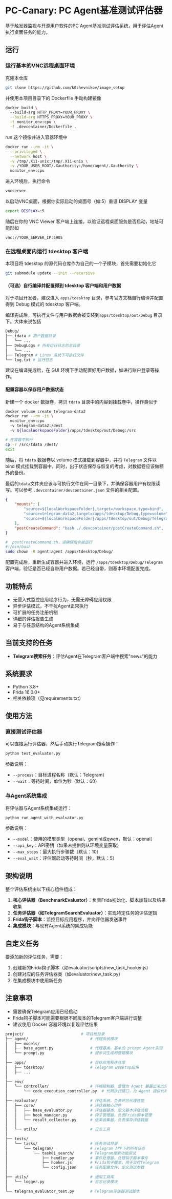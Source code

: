 # PC-Canary: PC Agent基准测试评估器

基于触发器监视与开源用户软件的PC Agent基准测试评估系统，用于评估Agent执行桌面任务的能力。

## 运行
### 运行基本的VNC远程桌面环境
克隆本仓库
```bash
git clone https://github.com/k0zhevnikov/image_setup
```
并使用本项目目录下的 Dockerfile 手动构建镜像
```bash
docker build \ 
  --build-arg HTTP_PROXY=YOUR_PROXY \
  --build-arg HTTPS_PROXY=YOUR_PROXY \
  -t monitor_env:cpu \
  -f .devcontainer/Dockerfile .
```
run 这个镜像并进入容器环境中
```bash
docker run --rm -it \
  --privileged \
  --network host \
  -v /tmp/.X11-unix:/tmp/.X11-unix \
  -v /YOUR_USER_ROOT/.Xauthority:/home/agent/.Xauthority \
  monitor_env:cpu                         
```
进入环境后，执行命令
```bash
vncserver 
```
以启动VNC桌面，根据你实际启动的桌面号（如:5）重设 DISPLAY 变量
```bash
export DISPLAY=:5
```
随后在你的 VNC Viewer 客户端上连接，以验证远程桌面服务是否启动，地址可能形如
```
vnc://YOUR_SERVER_IP:5905
```
### 在远程桌面内运行 tdesktop 客户端
本项目将 tdesktop 的源代码仓库作为自己的一个子模块，首先需要初始化它
```bash
git submodule update --init --recursive
```
#### （可选）自行编译并配置得到 tdesktop 客户端和用户数据
对于项目开发者，建议进入 `apps/tdesktop` 目录，参考官方文档自行编译并配置得到 Debug 模式的 tdesktop 客户端。

编译完成后，可执行文件与用户数据会被安装到`apps/tdesktop/out/Debug` 目录下。大体来说包括
```bash
Debug/
├── tdata # 用户数据目录
│   └── ...
├── DebugLogs # 所有运行日志的总目录
│   └── ...
├── Telegram # Linux 系统下可执行文件
└── log.txt # 运行日志
```
建议在编译完成后，在 GUI 环境下手动配置好用户数据，如进行账户登录等操作。
#### 配置容器以保存用户数据状态
新建一个 docker 数据卷，拷贝 `tdata` 目录中的内容到挂载卷中，操作类似于
```bash
docker volume create telegram-data2
docker run --rm -it \
  monitor_env:cpu
  -v telegram-data2:/dest
  -v ${localWorkspaceFolder}/apps/tdesktop/out/Debug:/src
```
```bash
# 在容器中执行
cp -r /src/tdata /dest/
exit
```

随后，将 `tdata` 数据卷以 volume 模式挂载到容器中，并将 `Telegram` 文件以 bind 模式挂载到容器中。同时，出于状态保存与恢复的考虑，对数据卷应该做额外的备份。

最后的`tdata`文件夹应该与可执行文件在同一目录下，并确保容器用户有权限读写。可以参考 `.devcontainer/devcontainer.json` 文件的相关配置。
```json
{
    "mounts": [
        "source=${localWorkspaceFolder},target=/workspace,type=bind",
        "source=telegram-data2,target=/apps/tdesktop/Debug,type=volume",
        "source=${localWorkspaceFolder}/apps/tdesktop/out/Debug/Telegram,target=/apps/tdesktop/Debug/Telegram,type=bind"
    ],
    "postCreateCommand": "bash ./.devcontainer/postCreateCommand.sh",
}
```
```bash
#  postCreateCommand.sh，请确保指令被运行
#!/bin/bash
sudo chown -R agent:agent /apps/tdesktop/Debug/
```
配置完成后，重新生成容器并进入环境，运行 `/apps/tdesktop/Debug/Telegram` 客户端，验证是否已经自带用户数据。若已经自带，则基本环境配置完成。

## 功能特点

- 无侵入式监控应用程序行为，无需无障碍应用权限
- 异步评估模式，不干扰Agent正常执行
- 可扩展的任务注册机制
- 详细的评估报告生成
- 易于与任意结构的Agent系统集成

## 当前支持的任务

- **Telegram搜索任务**：评估Agent在Telegram客户端中搜索"news"的能力

## 系统要求

- Python 3.8+
- Frida 16.0.0+
- 相关依赖项（见requirements.txt）

## 使用方法

### 直接测试评估器

可以直接运行评估器，然后手动执行Telegram搜索操作：

```bash
python test_evaluator.py
```

参数说明：
- `--process`：目标进程名称（默认：Telegram）
- `--wait`：等待时间，单位为秒（默认：60）

### 与Agent系统集成

将评估器与Agent系统集成运行：

```bash
python run_agent_with_evaluator.py
```

参数说明：
- `--model`：使用的模型类型（openai、gemini或qwen，默认：openai）
- `--api_key`：API密钥（如果未提供则从环境变量获取）
- `--max_steps`：最大执行步骤数（默认：10）
- `--eval_wait`：评估器启动等待时间（秒，默认：5）

## 架构说明

整个评估系统由以下核心组件组成：

1. **核心评估器（BenchmarkEvaluator）**：负责Frida初始化、脚本加载以及结果收集
2. **任务评估器（如TelegramSearchEvaluator）**：实现特定任务的评估逻辑
3. **Frida钩子脚本**：监控目标应用程序，并向评估器发送事件
4. **集成模块**：与现有Agent系统的集成功能

## 自定义任务

要添加新的评估任务，需要：

1. 创建新的Frida钩子脚本（如evaluator/scripts/new_task_hooker.js）
2. 创建对应的任务评估器类（如evaluator/new_task.py）
3. 在集成模块中使用新任务

## 注意事项

- 需要确保Telegram应用已经启动
- Frida钩子脚本可能需要根据不同版本的Telegram客户端进行调整
- 建议使用 Docker 容器环境以复现评估结果

```bash
project/                         # 项目根目录
├── agent/                           # 代理系统模块
│   ├── models/                      
│   ├── base_agent.py                # 代理基类，基本的 prompt Agent实现
│   └── prompt.py                    # 提示词生成和管理模块
│
├── apps/                            # 目标应用程序仓库
│   ├── tdesktop/                    # Telegram Desktop应用
│   ├── ...
│
├── env/                             
│   └── controller/                  # 环境控制器，管理为 Agent 暴露出来的交互接口
│       └── code_execution_controller.py  # 代码执行接口，为 Agent 提供代码执行能力
│
├── evaluator/                       # 评估系统，负责评估代理性能
│   ├── core/                        # 评估器核心组件
│   │   ├── base_evaluator.py        # 评估器基类，定义基本评估流程
│   │   ├── hook_manager.py          # 钩子管理器，负责Frida脚本管理
│   │   └── result_collector.py      # 结果收集器，负责保存评估数据
│   │
│   └── utils/                       # 日志工具
│
├── tests/                           
│   └── tasks/                       # 任务测试目录
│       └── telegram/                # Telegram APP下的所有任务
│           └── task01_search/       # Telegram搜索功能测试
│               ├── handler.py       # 事件处理器，处理钩子脚本事件
│               ├── hooker.js        # Frida钩子脚本，用于监控Telegram
│               └── config.json      # 任务配置文件，定义测试参数
│
├── utils/                           # 通用工具库
│   └── logger.py                    # 日志记录模块
│
└── telegram_evaluator_test.py       # Telegram评估器测试脚本
```